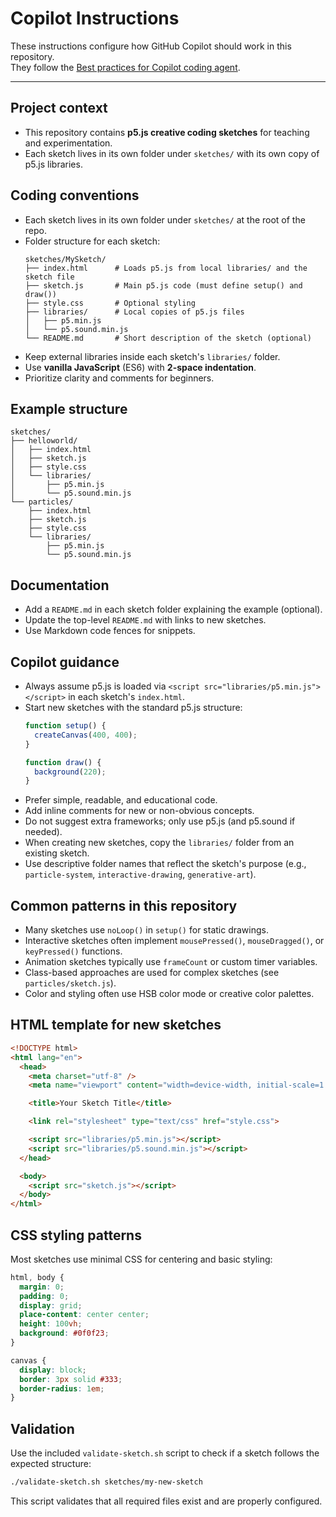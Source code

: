# Copilot Instructions

These instructions configure how GitHub Copilot should work in this repository.  
They follow the [Best practices for Copilot coding agent](https://gh.io/copilot-coding-agent-tips).

---

## Project context
- This repository contains **p5.js creative coding sketches** for teaching and experimentation.
- Each sketch lives in its own folder under `sketches/` with its own copy of p5.js libraries.

## Coding conventions
- Each sketch lives in its own folder under `sketches/` at the root of the repo.
- Folder structure for each sketch:
  ```
  sketches/MySketch/
  ├── index.html      # Loads p5.js from local libraries/ and the sketch file
  ├── sketch.js       # Main p5.js code (must define setup() and draw())
  ├── style.css       # Optional styling
  ├── libraries/      # Local copies of p5.js files
  │   ├── p5.min.js
  │   └── p5.sound.min.js
  └── README.md       # Short description of the sketch (optional)
  ```
- Keep external libraries inside each sketch's `libraries/` folder.
- Use **vanilla JavaScript** (ES6) with **2-space indentation**.
- Prioritize clarity and comments for beginners.

## Example structure
```
sketches/
├── helloworld/
│   ├── index.html
│   ├── sketch.js
│   ├── style.css
│   └── libraries/
│       ├── p5.min.js
│       └── p5.sound.min.js
└── particles/
    ├── index.html
    ├── sketch.js
    ├── style.css
    └── libraries/
        ├── p5.min.js
        └── p5.sound.min.js
```

## Documentation
- Add a `README.md` in each sketch folder explaining the example (optional).
- Update the top-level `README.md` with links to new sketches.
- Use Markdown code fences for snippets.

## Copilot guidance
- Always assume p5.js is loaded via `<script src="libraries/p5.min.js"></script>` in each sketch's `index.html`.
- Start new sketches with the standard p5.js structure:
  ```js
  function setup() {
    createCanvas(400, 400);
  }

  function draw() {
    background(220);
  }
  ```
- Prefer simple, readable, and educational code.
- Add inline comments for new or non-obvious concepts.
- Do not suggest extra frameworks; only use p5.js (and p5.sound if needed).
- When creating new sketches, copy the `libraries/` folder from an existing sketch.
- Use descriptive folder names that reflect the sketch's purpose (e.g., `particle-system`, `interactive-drawing`, `generative-art`).

## Common patterns in this repository
- Many sketches use `noLoop()` in `setup()` for static drawings.
- Interactive sketches often implement `mousePressed()`, `mouseDragged()`, or `keyPressed()` functions.
- Animation sketches typically use `frameCount` or custom timer variables.
- Class-based approaches are used for complex sketches (see `particles/sketch.js`).
- Color and styling often use HSB color mode or creative color palettes.

## HTML template for new sketches
```html
<!DOCTYPE html>
<html lang="en">
  <head>
    <meta charset="utf-8" />
    <meta name="viewport" content="width=device-width, initial-scale=1.0">

    <title>Your Sketch Title</title>

    <link rel="stylesheet" type="text/css" href="style.css">

    <script src="libraries/p5.min.js"></script>
    <script src="libraries/p5.sound.min.js"></script>
  </head>

  <body>
    <script src="sketch.js"></script>
  </body>
</html>
```

## CSS styling patterns
Most sketches use minimal CSS for centering and basic styling:
```css
html, body {
  margin: 0;
  padding: 0;
  display: grid;
  place-content: center center;
  height: 100vh;
  background: #0f0f23;
}

canvas {
  display: block;
  border: 3px solid #333;
  border-radius: 1em;
}
```

## Validation
Use the included `validate-sketch.sh` script to check if a sketch follows the expected structure:
```bash
./validate-sketch.sh sketches/my-new-sketch
```
This script validates that all required files exist and are properly configured.
